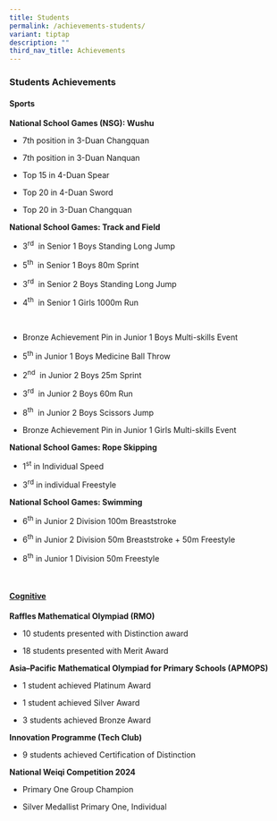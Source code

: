 ```yaml
---
title: Students
permalink: /achievements-students/
variant: tiptap
description: ""
third_nav_title: Achievements
---
```

<h3>Students Achievements</h3>
<h4>Sports</h4>
<p><strong>National School Games (NSG): Wushu</strong>
</p>
<ul data-tight="true" class="tight">
<li>
<p>7th position in 3-Duan Changquan</p>
</li>
<li>
<p>7th position in 3-Duan Nanquan</p>
</li>
<li>
<p>Top 15 in 4-Duan Spear</p>
</li>
<li>
<p>Top 20 in 4-Duan Sword</p>
</li>
<li>
<p>Top 20 in 3-Duan Changquan</p>
</li>
</ul>
<p><strong>National School Games: Track and Field</strong>
</p>
<ul data-tight="true" class="tight">
<li>
<p>3<sup>rd</sup>&nbsp; in Senior 1 Boys Standing Long Jump</p>
</li>
<li>
<p>5<sup>th</sup>&nbsp; in Senior 1 Boys 80m Sprint</p>
</li>
<li>
<p>3<sup>rd</sup>&nbsp; in Senior 2 Boys Standing Long Jump</p>
</li>
<li>
<p>4<sup>th</sup>&nbsp; in Senior 1 Girls 1000m Run</p>
</li>
</ul>
<p>&nbsp;</p>
<ul data-tight="true" class="tight">
<li>
<p>Bronze Achievement Pin in Junior 1 Boys Multi-skills Event</p>
</li>
<li>
<p>5<sup>th</sup>&nbsp;in Junior 1 Boys Medicine Ball Throw</p>
</li>
<li>
<p>2<sup>nd</sup>&nbsp; in Junior 2 Boys 25m Sprint</p>
</li>
<li>
<p>3<sup>rd</sup>&nbsp; in Junior 2 Boys 60m Run</p>
</li>
<li>
<p>8<sup>th</sup>&nbsp; in Junior 2 Boys Scissors Jump</p>
</li>
<li>
<p>Bronze Achievement Pin in Junior 1 Girls Multi-skills Event</p>
</li>
</ul>
<p><strong>National School Games: Rope Skipping</strong>
</p>
<ul data-tight="true" class="tight">
<li>
<p>1<sup>st</sup> in Individual Speed&nbsp;</p>
</li>
<li>
<p>3<sup>rd</sup> in individual Freestyle</p>
</li>
</ul>
<p><strong>National School Games: Swimming</strong>
</p>
<ul data-tight="true" class="tight">
<li>
<p>6<sup>th&nbsp;</sup>in Junior 2 Division 100m Breaststroke</p>
</li>
<li>
<p>6<sup>th&nbsp;</sup>in Junior 2 Division 50m Breaststroke + 50m Freestyle</p>
</li>
<li>
<p>8<sup>th</sup> in Junior 1 Division 50m Freestyle</p>
</li>
</ul>
<p>&nbsp;</p>
<h4><u>Cognitive</u></h4>
<p><strong>Raffles Mathematical Olympiad&nbsp;(RMO)</strong>
</p>
<ul data-tight="true" class="tight">
<li>
<p>10 students presented with Distinction award</p>
</li>
<li>
<p>18 students<strong> </strong>presented with Merit Award</p>
</li>
</ul>
<p><strong>Asia–Pacific Mathematical Olympiad for Primary Schools (APMOPS)</strong>
</p>
<ul data-tight="true" class="tight">
<li>
<p>1 student achieved Platinum Award</p>
</li>
<li>
<p>1 student achieved Silver Award</p>
</li>
<li>
<p>3 students achieved Bronze Award</p>
</li>
</ul>
<p><strong>Innovation Programme (Tech Club)</strong>
</p>
<ul data-tight="true" class="tight">
<li>
<p>9 students achieved Certification of Distinction</p>
</li>
</ul>
<p><strong>National Weiqi Competition 2024</strong>
</p>
<ul data-tight="true" class="tight">
<li>
<p>Primary One Group Champion</p>
</li>
<li>
<p>Silver Medallist Primary One, Individual</p>
</li>
</ul>
<p></p>